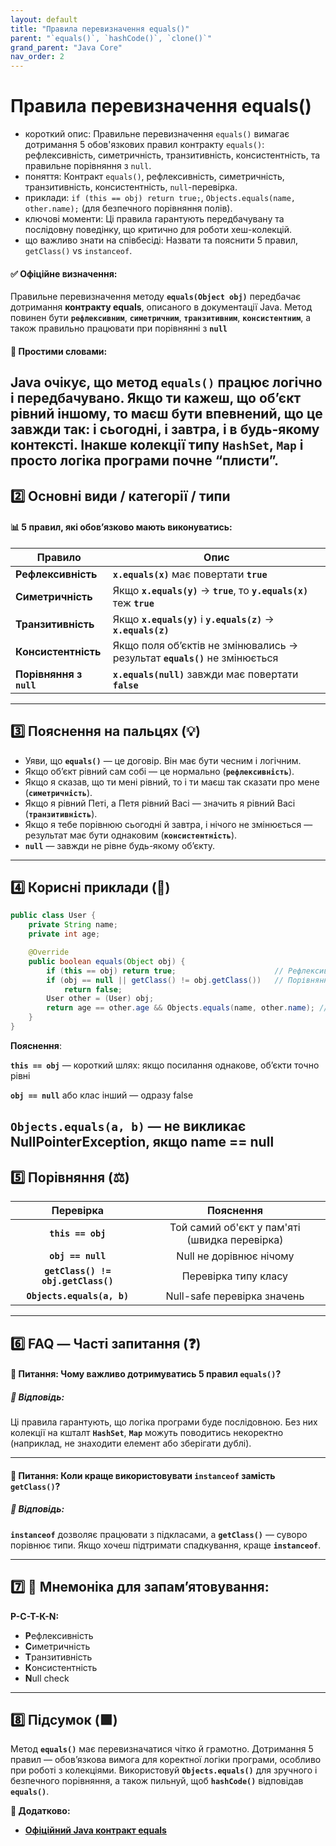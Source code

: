```yaml
---
layout: default
title: "Правила перевизначення equals()"
parent: "`equals()`, `hashCode()`, `clone()`"
grand_parent: "Java Core"
nav_order: 2
---
```


# Правила перевизначення equals()

*   короткий опис: Правильне перевизначення `equals()` вимагає дотримання 5 обов'язкових правил контракту `equals()`: рефлексивність, симетричність, транзитивність, консистентність, та правильне порівняння з `null`.
*   поняття: Контракт `equals()`, рефлексивність, симетричність, транзитивність, консистентність, `null`-перевірка.
*   приклади: `if (this == obj) return true;`, `Objects.equals(name, other.name);` (для безпечного порівняння полів).
*   ключові моменти: Ці правила гарантують передбачувану та послідовну поведінку, що критично для роботи хеш-колекцій.
*   що важливо знати на співбесіді: Назвати та пояснити 5 правил, `getClass()` vs `instanceof`.
#### **✅ Офіційне визначення:**

Правильне перевизначення методу **`equals(Object obj)`** передбачає дотримання **контракту equals**, описаного в документації Java. Метод повинен бути **`рефлексивним`**, **`симетричним`**, **`транзитивним`**, **`консистентним`**, а також правильно працювати при порівнянні з **`null`**

#### **🧠 Простими словами:**

Java очікує, що метод **`equals()`** працює логічно і передбачувано. Якщо ти кажеш, що обʼєкт рівний іншому, то маєш бути впевнений, що це завжди так: і сьогодні, і завтра, і в будь-якому контексті. Інакше колекції типу **`HashSet`**, **`Map`** і просто логіка програми почне “плисти”.
---

## **2️⃣ Основні види  / категорії / типи**

#### 📊 5 правил, які **обов’язково** мають виконуватись:

| Правило | Опис |
| ----- | ----- |
| **Рефлексивність** | **`x.equals(x)`** має повертати **`true`** |
| **Симетричність** | Якщо **`x.equals(y)`** → **`true`**, то **`y.equals(x)`** теж **`true`** |
| **Транзитивність** | Якщо **`x.equals(y)`** і **`y.equals(z)`** → **`x.equals(z)`** |
| **Консистентність** | Якщо поля об’єктів не змінювались → результат **`equals()`** не змінюється |
| **Порівняння з `null`** | **`x.equals(null)`** завжди має повертати **`false`** |

---

## **3️⃣ Пояснення на пальцях (💡)**

* Уяви, що **`equals()`** — це договір. Він має бути чесним і логічним.
* Якщо обʼєкт рівний сам собі — це нормально (**`рефлексивність`**).
* Якщо я сказав, що ти мені рівний, то і ти маєш так сказати про мене (**`симетричність`**).
* Якщо я рівний Петі, а Петя рівний Васі — значить я рівний Васі (**`транзитивність`**).
* Якщо я тебе порівнюю сьогодні й завтра, і нічого не змінюється — результат має бути однаковим (**`консистентність`**).
* **`null`** — завжди не рівне будь-якому обʼєкту.

---

## **4️⃣ Корисні приклади (🧪)**

```java
public class User {
    private String name;
    private int age;

    @Override
    public boolean equals(Object obj) {
        if (this == obj) return true;                      // Рефлексивність
        if (obj == null || getClass() != obj.getClass())   // Порівняння з null + Тип
            return false;
        User other = (User) obj;
        return age == other.age && Objects.equals(name, other.name); // Безпечне порівняння
    }
}
```
**Пояснення**:

**`this == obj`** — короткий шлях: якщо посилання однакове, обʼєкти точно рівні

**`obj == null`** або клас інший — одразу false

**`Objects.equals(a, b)`** — не викликає NullPointerException, якщо name \== null
---

## **5️⃣ Порівняння (⚖️)**

| Перевірка | Пояснення |
| :---: | :---: |
| **`this == obj`** | Той самий об'єкт у пам'яті (швидка перевірка) |
| **`obj == null`** | Null не дорівнює нічому |
| **`getClass() != obj.getClass()`** | Перевірка типу класу |
| **`Objects.equals(a, b)`** | Null-safe перевірка значень |

---

## **6️⃣ FAQ — Часті запитання (❓)**

#### **🔹 Питання: Чому важливо дотримуватись 5 правил `equals()`?**

##### **💬 Відповідь:**

Ці правила гарантують, що логіка програми буде послідовною. Без них колекції на кшталт **`HashSet`**, **`Map`** можуть поводитись некоректно (наприклад, не знаходити елемент або зберігати дублі).

---

#### **🔹 Питання: Коли краще використовувати `instanceof` замість `getClass()`?**

##### **💬 Відповідь:**

**`instanceof`** дозволяє працювати з підкласами, а **`getClass()`** — суворо порівнює типи. Якщо хочеш підтримати спадкування, краще **`instanceof`**.

---

## **7️⃣ 🧠 Мнемоніка для запам’ятовування:**

**Р-С-Т-К-N:**

* **Р**ефлексивність
* **С**иметричність
* **Т**ранзитивність
* **К**онсистентність
* **N**ull check

---

## **8️⃣ Підсумок (🟩)**

Метод **`equals()`** має перевизначатися чітко й грамотно. Дотримання 5 правил — обовʼязкова вимога для коректної логіки програми, особливо при роботі з колекціями. Використовуй **`Objects.equals()`** для зручного і безпечного порівняння, а також пильнуй, щоб **`hashCode()`** відповідав **`equals()`**.

**🔗 Додатково:**

* [**Офіційний Java контракт equals**](https://docs.oracle.com/javase/8/docs/api/java/lang/Object.html#equals-java.lang.Object-)